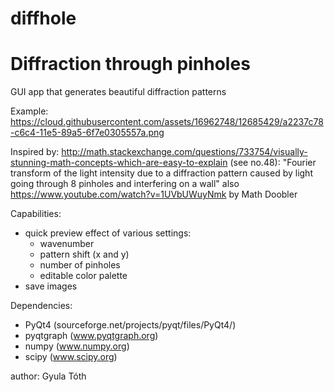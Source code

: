 # diffhole

Diffraction through pinholes
============================

GUI app that generates beautiful diffraction patterns

Example: https://cloud.githubusercontent.com/assets/16962748/12685429/a2237c78-c6c4-11e5-89a5-6f7e0305557a.png

Inspired by:
http://math.stackexchange.com/questions/733754/visually-stunning-math-concepts-which-are-easy-to-explain
(see no.48):
"Fourier transform of the light intensity due to a diffraction pattern caused by light going through 
 8 pinholes and interfering on a wall"
also https://www.youtube.com/watch?v=1UVbUWuyNmk by Math Doobler

Capabilities:

- quick preview effect of various settings:
    - wavenumber
    - pattern shift (x and y)
    - number of pinholes
    - editable color palette
- save images

Dependencies:

- PyQt4 (sourceforge.net/projects/pyqt/files/PyQt4/)
- pyqtgraph (www.pyqtgraph.org)
- numpy (www.numpy.org)
- scipy (www.scipy.org)

author: Gyula Tóth

